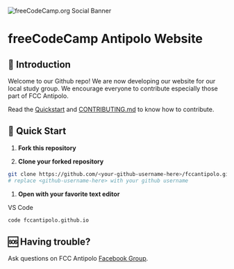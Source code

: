 ![freeCodeCamp.org Social Banner](https://s3.amazonaws.com/freecodecamp/wide-social-banner.png)

# freeCodeCamp Antipolo Website

## :wave: Introduction

Welcome to our Github repo! We are now developing our website for our local study group. We encourage everyone to contribute especially those part of FCC Antipolo.

Read the [Quickstart](#rocket-quick-start) and [CONTRIBUTING.md](https://github.com/fccantipolo/fccantipolo.github.io/blob/master/CONTRIBUTING.md) to know how to contribute.

## :rocket: Quick Start

1. **Fork this repository**

1. **Clone your forked repository**

  ```sh
  git clone https://github.com/<your-github-username-here>/fccantipolo.github.io
  # replace <github-username-here> with your github username
  ```

1. **Open with your favorite text editor**

  VS Code

  ```sh
  code fccantipolo.github.io
  ```

## :sos: Having trouble?

Ask questions on FCC Antipolo [Facebook Group](https://web.facebook.com/groups/freeCodeCamp.Antipolo).

